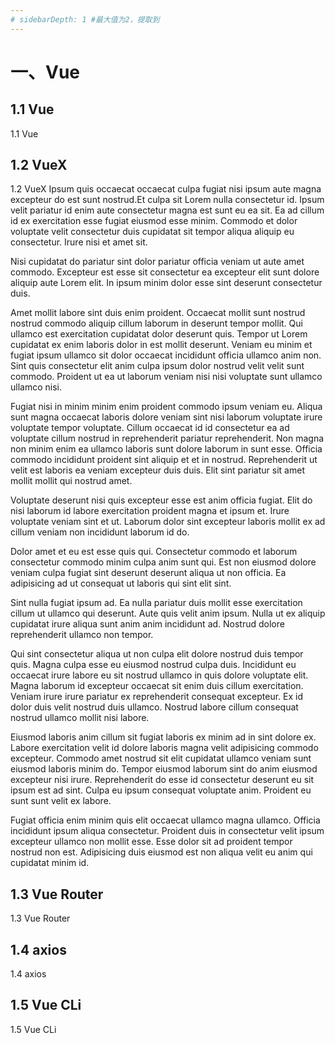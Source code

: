 ```yaml
---
# sidebarDepth: 1 #最大值为2，提取到
---
```



# 一、Vue

## 1.1 Vue
 1.1 Vue
## 1.2 VueX
 1.2 VueX
 Ipsum quis occaecat occaecat culpa fugiat nisi ipsum aute magna excepteur do est sunt nostrud.Et culpa sit Lorem nulla consectetur id. Ipsum velit pariatur id enim aute consectetur magna est sunt eu ea sit. Ea ad cillum id ex exercitation esse fugiat eiusmod esse minim. Commodo et dolor voluptate velit consectetur duis cupidatat sit tempor aliqua aliquip eu consectetur. Irure nisi et amet sit.

Nisi cupidatat do pariatur sint dolor pariatur officia veniam ut aute amet commodo. Excepteur est esse sit consectetur ea excepteur elit sunt dolore aliquip aute Lorem elit. In ipsum minim dolor esse sint deserunt consectetur duis.

Amet mollit labore sint duis enim proident. Occaecat mollit sunt nostrud nostrud commodo aliquip cillum laborum in deserunt tempor mollit. Qui ullamco est exercitation cupidatat dolor deserunt quis. Tempor ut Lorem cupidatat ex enim laboris dolor in est mollit deserunt. Veniam eu minim et fugiat ipsum ullamco sit dolor occaecat incididunt officia ullamco anim non. Sint quis consectetur elit anim culpa ipsum dolor nostrud velit velit sunt commodo. Proident ut ea ut laborum veniam nisi nisi voluptate sunt ullamco ullamco nisi.

Fugiat nisi in minim minim enim proident commodo ipsum veniam eu. Aliqua sunt magna occaecat laboris dolore veniam sint nisi laborum voluptate irure voluptate tempor voluptate. Cillum occaecat id id consectetur ea ad voluptate cillum nostrud in reprehenderit pariatur reprehenderit. Non magna non minim enim ea ullamco laboris sunt dolore laborum in sunt esse. Officia commodo incididunt proident sint aliquip et et in nostrud. Reprehenderit ut velit est laboris ea veniam excepteur duis duis. Elit sint pariatur sit amet mollit mollit qui nostrud amet.

Voluptate deserunt nisi quis excepteur esse est anim officia fugiat. Elit do nisi laborum id labore exercitation proident magna et ipsum et. Irure voluptate veniam sint et ut. Laborum dolor sint excepteur laboris mollit ex ad cillum veniam non incididunt laborum id do.

Dolor amet et eu est esse quis qui. Consectetur commodo et laborum consectetur commodo minim culpa anim sunt qui. Est non eiusmod dolore veniam culpa fugiat sint deserunt deserunt aliqua ut non officia. Ea adipisicing ad ut consequat ut laboris qui sint elit sint.

Sint nulla fugiat ipsum ad. Ea nulla pariatur duis mollit esse exercitation cillum ut ullamco qui deserunt. Aute quis velit anim ipsum. Nulla ut ex aliquip cupidatat irure aliqua sunt anim anim incididunt ad. Nostrud dolore reprehenderit ullamco non tempor.

Qui sint consectetur aliqua ut non culpa elit dolore nostrud duis tempor quis. Magna culpa esse eu eiusmod nostrud culpa duis. Incididunt eu occaecat irure labore eu sit nostrud ullamco in quis dolore voluptate elit. Magna laborum id excepteur occaecat sit enim duis cillum exercitation. Veniam irure irure pariatur ex reprehenderit consequat excepteur. Ex id dolor duis velit nostrud duis ullamco. Nostrud labore cillum consequat nostrud ullamco mollit nisi labore.

Eiusmod laboris anim cillum sit fugiat laboris ex minim ad in sint dolore ex. Labore exercitation velit id dolore laboris magna velit adipisicing commodo excepteur. Commodo amet nostrud sit elit cupidatat ullamco veniam sunt eiusmod laboris minim do. Tempor eiusmod laborum sint do anim eiusmod excepteur nisi irure. Reprehenderit do esse id consectetur deserunt eu sit ipsum est ad sint. Culpa eu ipsum consequat voluptate anim. Proident eu sunt sunt velit ex labore.

Fugiat officia enim minim quis elit occaecat ullamco magna ullamco. Officia incididunt ipsum aliqua consectetur. Proident duis in consectetur velit ipsum excepteur ullamco non mollit esse. Esse dolor sit ad proident tempor nostrud non est. Adipisicing duis eiusmod est non aliqua velit eu anim qui cupidatat minim id.
## 1.3 Vue Router
 1.3 Vue Router
## 1.4 axios
 1.4 axios
## 1.5 Vue CLi
 1.5 Vue CLi